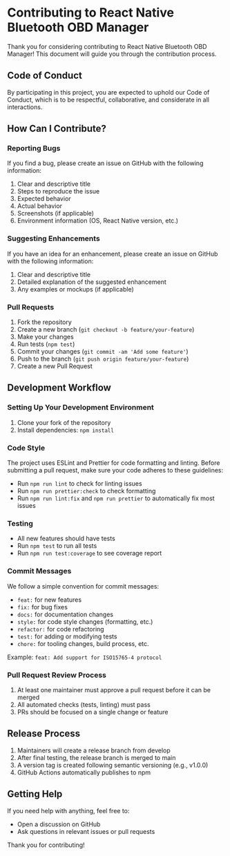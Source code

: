 # Contributing to React Native Bluetooth OBD Manager

Thank you for considering contributing to React Native Bluetooth OBD Manager! This document will guide you through the contribution process.

## Code of Conduct

By participating in this project, you are expected to uphold our Code of Conduct, which is to be respectful, collaborative, and considerate in all interactions.

## How Can I Contribute?

### Reporting Bugs

If you find a bug, please create an issue on GitHub with the following information:

1. Clear and descriptive title
2. Steps to reproduce the issue
3. Expected behavior
4. Actual behavior
5. Screenshots (if applicable)
6. Environment information (OS, React Native version, etc.)

### Suggesting Enhancements

If you have an idea for an enhancement, please create an issue on GitHub with the following information:

1. Clear and descriptive title
2. Detailed explanation of the suggested enhancement
3. Any examples or mockups (if applicable)

### Pull Requests

1. Fork the repository
2. Create a new branch (`git checkout -b feature/your-feature`)
3. Make your changes
4. Run tests (`npm test`)
5. Commit your changes (`git commit -am 'Add some feature'`)
6. Push to the branch (`git push origin feature/your-feature`)
7. Create a new Pull Request

## Development Workflow

### Setting Up Your Development Environment

1. Clone your fork of the repository
2. Install dependencies: `npm install`

### Code Style

The project uses ESLint and Prettier for code formatting and linting. Before submitting a pull request, make sure your code adheres to these guidelines:

- Run `npm run lint` to check for linting issues
- Run `npm run prettier:check` to check formatting
- Run `npm run lint:fix` and `npm run prettier` to automatically fix most issues

### Testing

- All new features should have tests
- Run `npm test` to run all tests
- Run `npm run test:coverage` to see coverage report

### Commit Messages

We follow a simple convention for commit messages:

- `feat:` for new features
- `fix:` for bug fixes
- `docs:` for documentation changes
- `style:` for code style changes (formatting, etc.)
- `refactor:` for code refactoring
- `test:` for adding or modifying tests
- `chore:` for tooling changes, build process, etc.

Example: `feat: Add support for ISO15765-4 protocol`

### Pull Request Review Process

1. At least one maintainer must approve a pull request before it can be merged
2. All automated checks (tests, linting) must pass
3. PRs should be focused on a single change or feature

## Release Process

1. Maintainers will create a release branch from develop
2. After final testing, the release branch is merged to main
3. A version tag is created following semantic versioning (e.g., v1.0.0)
4. GitHub Actions automatically publishes to npm

## Getting Help

If you need help with anything, feel free to:

- Open a discussion on GitHub
- Ask questions in relevant issues or pull requests

Thank you for contributing!
